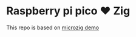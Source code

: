 # Raspberry pi pico ❤️ Zig

This repo is based on [microzig demo](https://github.com/ZigEmbeddedGroup/sycl-workshop-2022)

